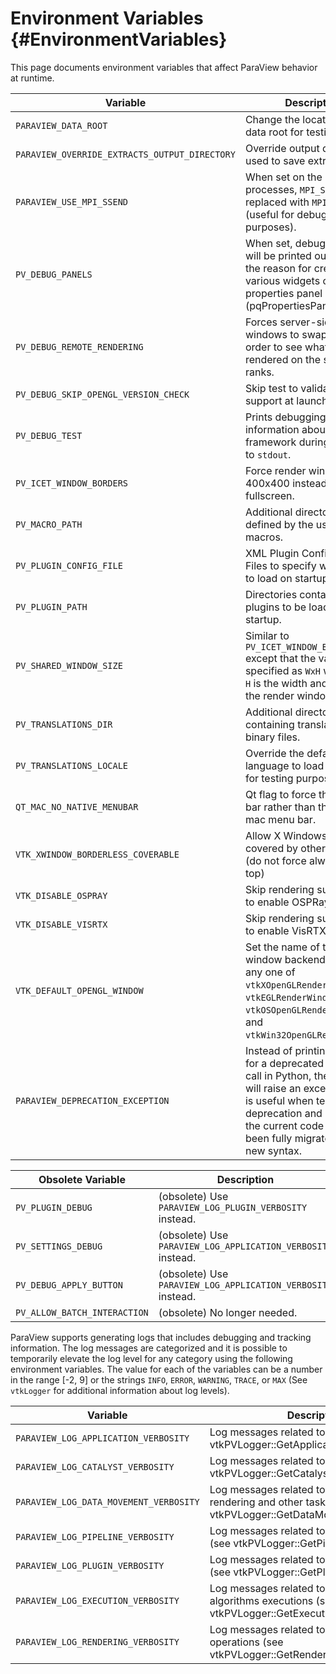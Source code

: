 Environment Variables       {#EnvironmentVariables}
=====================

This page documents environment variables that affect ParaView behavior at
runtime.

Variable | Description
---------|---------------------------------------------------------
`PARAVIEW_DATA_ROOT`  | Change the location of the data root for testing.
`PARAVIEW_OVERRIDE_EXTRACTS_OUTPUT_DIRECTORY` | Override output directory used to save extracts.
`PARAVIEW_USE_MPI_SSEND` | When set on the server processes, `MPI_Send` may be replaced with `MPI_Ssend` (useful for debugging purposes).
`PV_DEBUG_PANELS` | When set, debugging text will be printed out explaining the reason for creation of various widgets on the properties panel (pqPropertiesPanel).
`PV_DEBUG_REMOTE_RENDERING` | Forces server-side render windows to swap buffers in order to see what is being rendered on the server ranks.
`PV_DEBUG_SKIP_OPENGL_VERSION_CHECK` | Skip test to validate OpenGL support at launch.
`PV_DEBUG_TEST` | Prints debugging information about the testing framework during playback to `stdout`.
`PV_ICET_WINDOW_BORDERS` | Force render windows to be 400x400 instead of fullscreen.
`PV_MACRO_PATH` | Additional directories defined by the user to store macros.
`PV_PLUGIN_CONFIG_FILE` | XML Plugin Configuration Files to specify which plugin to load on startup.
`PV_PLUGIN_PATH` | Directories containing plugins to be loaded on startup.
`PV_SHARED_WINDOW_SIZE`  | Similar to `PV_ICET_WINDOW_BORDERS` except that the value is specified as `WxH` where `W` and `H` is the width and height for the render window.
`PV_TRANSLATIONS_DIR` | Additional directories containing translations binary files.
`PV_TRANSLATIONS_LOCALE` | Override the default language to load (needed for testing purposes).
`QT_MAC_NO_NATIVE_MENUBAR` | Qt flag to force the Qt menu bar rather than the native mac menu bar.
`VTK_XWINDOW_BORDERLESS_COVERABLE` | Allow X Windows to be covered by other windows (do not force always-on-top)
`VTK_DISABLE_OSPRAY` | Skip rendering support tests to enable OSPRay.
`VTK_DISABLE_VISRTX` | Skip rendering support tests to enable VisRTX.
`VTK_DEFAULT_OPENGL_WINDOW` | Set the name of the OpenGL window backend. Accepts any one of `vtkXOpenGLRenderWindow`, `vtkEGLRenderWindow`, `vtkOSOpenGLRenderWindow`, and `vtkWin32OpenGLRenderWindow`.
`PARAVIEW_DEPRECATION_EXCEPTION` | Instead of printing a warning for a deprecated method call in Python, the method will raise an exception. This is useful when testing deprecation and ensuring the current code base has been fully migrated to the new syntax.

Obsolete Variable | Description
---------|---------------------------------------------------------
`PV_PLUGIN_DEBUG` | (obsolete) Use `PARAVIEW_LOG_PLUGIN_VERBOSITY` instead.
`PV_SETTINGS_DEBUG` | (obsolete) Use `PARAVIEW_LOG_APPLICATION_VERBOSITY` instead.
`PV_DEBUG_APPLY_BUTTON` | (obsolete) Use `PARAVIEW_LOG_APPLICATION_VERBOSITY` instead.
`PV_ALLOW_BATCH_INTERACTION` | (obsolete) No longer needed.

ParaView supports generating logs that includes debugging and tracking
information. The log messages are categorized and it is possible to temporarily
elevate the log level for any category using the following environment
variables. The value for each of the variables can be a number in the range
[-2, 9] or the strings `INFO`, `ERROR`, `WARNING`, `TRACE`, or `MAX` (See
`vtkLogger` for additional information about log levels).

Variable | Description
---------|-----------------------------------------
`PARAVIEW_LOG_APPLICATION_VERBOSITY` | Log messages related to the application (see vtkPVLogger::GetApplicationVerbosity())
`PARAVIEW_LOG_CATALYST_VERBOSITY` | Log messages related to Catalyst (see vtkPVLogger::GetCatalystVerbosity())
`PARAVIEW_LOG_DATA_MOVEMENT_VERBOSITY` | Log messages related to data movement for rendering and other tasks (see vtkPVLogger::GetDataMovementVerbosity())
`PARAVIEW_LOG_PIPELINE_VERBOSITY`  | Log messages related to Pipeline execution (see vtkPVLogger::GetPipelineVerbosity())
`PARAVIEW_LOG_PLUGIN_VERBOSITY` | Log messages related to ParaView plugins (see vtkPVLogger::GetPluginVerbosity())
`PARAVIEW_LOG_EXECUTION_VERBOSITY` | Log messages related to ParaView algorithms executions (see vtkPVLogger::GetExecutionVerbosity())
`PARAVIEW_LOG_RENDERING_VERBOSITY` | Log messages related to ParaView rendering operations (see vtkPVLogger::GetRenderingVerbosity())
